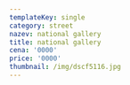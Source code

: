 ```yaml
---
templateKey: single
category: street
nazev: national gallery
title: national gallery
cena: '0000'
price: '0000'
thumbnail: /img/dscf5116.jpg
---
```


